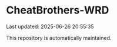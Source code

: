 # CheatBrothers-WRD

Last updated: 2025-06-26 20:55:35

This repository is automatically maintained.
